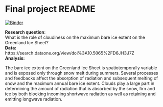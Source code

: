 # Final project README


[![Binder](https://mybinder.org/badge_logo.svg)](https://mybinder.org/v2/gh/raf-antwerpen/rces-final-project/HEAD)

<b>
    Research question:<br/>
</b>
What is the role of cloudiness on the maximum bare ice extent on the Greenland Ice Sheet? <br/>


<b>
    Data:<br/>
</b>
https://search.dataone.org/view/doi%3A10.5065%2FD6JH3J7Z<br/>


<b>
    Analysis:<br/>
</b>

The bare ice extent on the Greenland Ice Sheet is spatiotemporally variable and is exposed only through snow melt during summers. Several processes and feedbacks affect the absorption of radiation and subsequent melting of snow and the maximum annual bare ice extent. Clouds play a large part in determining the amount of radiation that is absorbed by the snow, firn and ice by both blocking incoming shortwave radiation as well as retaining and emitting longwave radiation.<br/>






